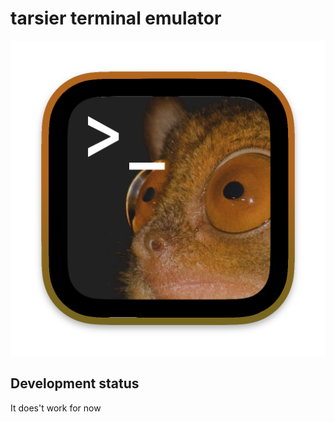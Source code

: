 # tarsier terminal emulator

![tarsier logo](./tarsier_logo.png)

## Development status

It does't work for now
